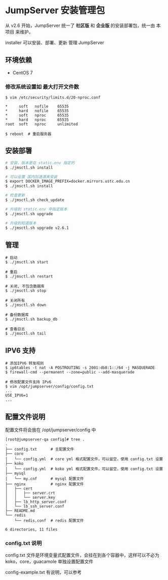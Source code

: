 # JumpServer 安装管理包

从 v2.6 开始，JumpServer 统一了 **社区版** 和 **企业版** 的安装部署包，统一由 本项目 来维护。

installer 可以安装、部署、更新 管理 JumpServer

## 环境依赖
  - CentOS 7

### 修改系统设置如 最大打开文件数

```
$ vim /etc/security/limits.d/20-nproc.conf

*     soft   nofile    65535
*     hard   nofile    65535
*     soft   nproc     65535
*     hard   nproc     65535
root  soft   nproc     unlimited

$ reboot  # 重启服务器
```

## 安装部署

```bash
# 安装，版本是在 static.env 指定的
$ ./jmsctl.sh install

# 可以设置 国内加速源来安装
$ export DOCKER_IMAGE_PREFIX=docker.mirrors.ustc.edu.cn
$ ./jmsctl.sh install

# 检查更新
$ ./jmsctl.sh check_update

# 升级到 static.env 中指定版本
$ ./jmsctl.sh upgrade 

# 升级到知道版本
$ ./jmsctl.sh upgrade v2.6.1
```

## 管理

```
# 启动
$ ./jmsctl.sh start

# 重启
$ ./jmsctl.sh restart

# 关闭, 不包含数据库
$ ./jmsctl.sh stop

# 关闭所有
$ ./jmsctl.sh down

# 备份数据库
$ ./jmsctl.sh backup_db

# 查看日志
$ ./jmsctl.sh tail

```

## IPV6 支持

```
# 添加IPV6 转发规则
$ ip6tables -t nat -A POSTROUTING -s 2001:db8:1::/64 -j MASQUERADE
$ firewall-cmd --permanent --zone=public --add-masquerade

# 修改配置文件支持 IPv6
$ vim /opt/jumpserver/config/config.txt
...
USE_IPV6=1
...
```

## 配置文件说明

配置文件将会放在 /opt/jumpserver/config 中

```
[root@jumpserver-qa config]# tree .
.
├── config.txt      # 主配置文件
├── core
│   └── config.yml  # core yml 格式配置文件，可以留空，使用 config.txt 设置
├── koko
│   └── config.yml  # koko yml 格式配置文件，可以留空，使用 config.txt 设置
├── mysql
│   └── my.cnf      # mysql 配置文件
├── nginx           # nginx 配置文件
│   ├── cert
│   │   ├── server.crt
│   │   └── server.key
│   ├── lb_http_server.conf
│   └── lb_ssh_server.conf
├── README.md
└── redis           
    └── redis.conf  # redis 配置文件

6 directories, 11 files
```

### config.txt 说明

config.txt 文件是环境变量式配置文件，会挂在到各个容器中，这样可以不必为 koko，core，guacamole 单独设置配置文件

config-example.txt 有说明，可以参考



